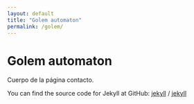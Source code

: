 ```yaml
---
layout: default
title: "Golem automaton"
permalink: /golem/
---
```


# Golem automaton

Cuerpo de la página contacto.

You can find the source code for Jekyll at GitHub:
[jekyll][jekyll-organization] /
[jekyll](https://github.com/jekyll/jekyll)


[jekyll-organization]: https://github.com/jekyll
